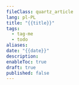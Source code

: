 ```yaml
---
fileClass: quartz_article
lang: pl-PL
title: "{{title}}"
tags:
  - tag-me
  - todo
aliases: 
date: "{{date}}"
description: 
enableToc: true
draft: true
published: false
---
```

